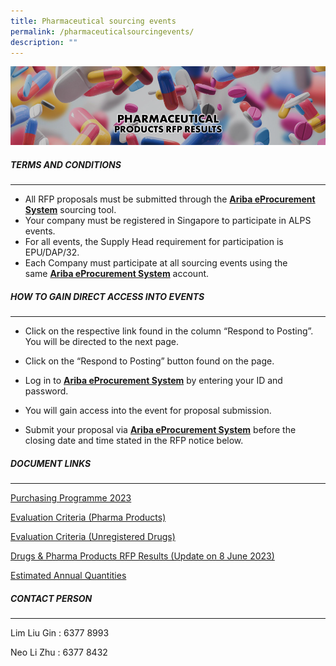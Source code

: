 ```yaml
---
title: Pharmaceutical sourcing events
permalink: /pharmaceuticalsourcingevents/
description: ""
---
```

![](/images/NATIONAL%20SOURCING%20EVENTS/pharma%20sourcing%20events.png)

##### **TERMS AND CONDITIONS**
___________________________________________________
* All RFP proposals must be submitted through the [**Ariba eProcurement System**](https://www.ariba.com/) sourcing tool.
* Your company must be registered in Singapore to participate in ALPS events.
*  For all events, the Supply Head requirement for participation is EPU/DAP/32.
*  Each Company must participate at all sourcing events using the same [**Ariba eProcurement System**](https://www.ariba.com/) account.

##### **HOW TO GAIN DIRECT ACCESS INTO EVENTS** 
____________________________________________________________
* Click on the respective link found in the column “Respond to Posting”. You will be directed to the next page.

* Click on the “Respond to Posting” button found on the page.

* Log in to [**Ariba eProcurement System**](https://www.ariba.com/) by entering your ID and password.

* You will gain access into the event for proposal submission.
* Submit your proposal via [**Ariba eProcurement System**](https://www.ariba.com/) before the closing date and time stated in the RFP notice below.

##### **DOCUMENT LINKS**
____________________________________________________________

[Purchasing Programme 2023]()

[Evaluation Criteria (Pharma Products)]()

[Evaluation Criteria (Unregistered Drugs)]()

[Drugs & Pharma Products RFP Results (Update on 8 June 2023)](/files/Pharma%20Sourcing%20Events/rfp%20results.pdf)

[Estimated Annual Quantities](/files/Pharma%20Sourcing%20Events/estimated_annual_quantities_of_pharma_products.pdf)


##### **CONTACT PERSON** 
____________________________________________________________

Lim Liu Gin : 6377 8993

Neo Li Zhu : 6377 8432